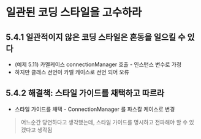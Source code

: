 # 일관된 코딩 스타일을 고수하라

## 5.4.1 일관적이지 않은 코딩 스타일은 혼동을 일으킬 수 있다

* (예제 5.11) 카멜케이스 connectionManager 호출 - 인스턴스 변수로 가정
* 하지만 클래스 선언이 카멜 케이스로 선언 되어 오류

## 5.4.2 해결책: 스타일 가이드를 채택하고 따르라

* 스타일 가이드를 채택 - ConnectionManager 를 파스칼 케이스로 변경

> 어느순간 당연하다고 생각했는데, 스타일 가이드를 명시하고 전파해야 할 수 있겠다고 생각됨

